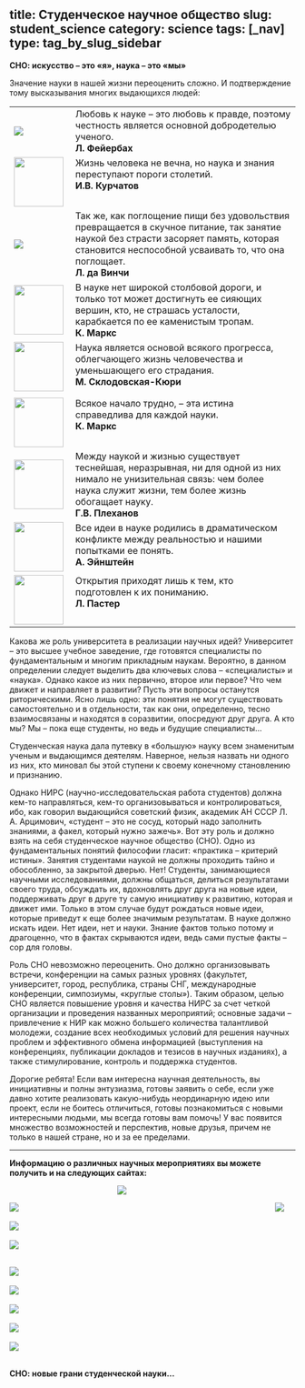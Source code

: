 title: Студенческое научное общество
slug: student_science
category: science
tags: [_nav]
type: tag_by_slug_sidebar
---

**СНО: искусство – это «я», наука – это «мы»**

Значение науки в нашей жизни переоценить сложно. И подтверждение тому высказывания многих выдающихся людей:

<table style="border: 0">
  <tr>
    <td>
      <img src="/img/sno/feerbah.jpg">
    </td>
    <td valign="top" style="font-size: 16px">
      Любовь к науке – это любовь к правде, поэтому честность является основной добродетелью ученого.<br>
      <strong>Л. Фейербах</strong>
    </td>
  </tr>
  <tr>
    <td>
      <img src="/img/sno/kurchatov.jpg" width="87">
    </td>
    <td valign="top" style="font-size: 16px">
      Жизнь человека не вечна, но наука и знания переступают пороги столетий. <br>
      <strong>И.В. Курчатов</strong>
    </td>
  </tr>
  <tr>
    <td>
      <img src="/img/sno/vinchi.jpg">
    </td>
    <td valign="top" style="font-size: 16px">
      Так же, как поглощение пищи без удовольствия превращается в скучное питание, так занятие наукой без страсти засоряет память, которая становится неспособной усваивать то, что она поглощает.<br>
      <strong>Л. да Винчи</strong>
    </td>
  </tr>
  <tr>
    <td>
      <img src="/img/sno/marx.jpg" width="87">
    </td>
    <td valign="top" style="font-size: 16px">
      В науке нет широкой столбовой дороги, и только тот может достигнуть ее сияющих вершин, кто, не страшась усталости, карабкается по ее каменистым тропам.<br>
      <strong>К. Маркс</strong>
    </td>
  </tr>
  <tr>
    <td>
      <img src="/img/sno/kuri.jpg" style="padding-right: 5px; margin-bottom: 5px" width="87">
    </td>
    <td valign="top" style="font-size: 16px">
      Наука является основой всякого прогресса, облегчающего жизнь человечества и уменьшающего его страдания.<br>
      <strong>М. Склодовская-Кюри</strong>
    </td>
  </tr>
  <tr>
    <td>
      <img src="/img/sno/marx.jpg" width="87">
    </td>
    <td valign="top" style="font-size: 16px">
      Всякое начало трудно, – эта истина справедлива для каждой науки.<br>
      <strong>К. Маркс</strong>
    </td>
  </tr>
  <tr>
    <td>
      <img src="/img/sno/Plekhanov.jpg" width="87">
    </td>
    <td valign="top" style="font-size: 16px">
      Между наукой и жизнью существует теснейшая, неразрывная, ни для одной из них нимало не унизительная связь: чем более наука служит жизни, тем более жизнь обогащает науку.<br>
      <strong>Г.В. Плеханов</strong>
    </td>
  </tr>
  <tr>
    <td>
      <img src="/img/sno/einshtein.jpg" width="87">
    </td>
    <td valign="top" style="font-size: 16px">
      Все идеи в науке родились в драматическом конфликте между реальностью и нашими попытками ее понять. <br>
      <strong>А. Эйнштейн</strong>
    </td>
  </tr>
  <tr>
    <td>
      <img src="/img/sno/paster.jpg" width="87">
    </td>
    <td valign="top" style="font-size: 16px">
      Открытия приходят лишь к тем, кто подготовлен к их пониманию. <br>
      <strong>Л. Пастер</strong>
    </td>
  </tr>
</table>


Какова же роль университета в реализации научных идей? Университет – это высшее учебное заведение, где готовятся специалисты по фундаментальным и многим прикладным наукам. Вероятно, в данном определении следует выделить два ключевых слова – «специалисты» и «наука». Однако какое из них первично, второе или первое? Что чем движет и направляет в развитии? Пусть эти вопросы останутся риторическими. Ясно лишь одно: эти понятия не могут существовать самостоятельно и в отдельности, так как они, определенно, тесно взаимосвязаны и находятся в соразвитии, опосредуют друг друга. А кто мы? Мы – пока еще студенты, но ведь и будущие специалисты…

Студенческая наука дала путевку в «большую» науку всем знаменитым ученым и выдающимся деятелям.
Наверное, нельзя назвать ни одного из них, кто миновал бы этой ступени к своему конечному становлению и признанию.

Однако НИРС (научно-исследовательская работа студентов) должна кем-то направляться, кем-то организовываться и контролироваться, ибо, как говорил выдающийся советский физик, академик АН СССР Л. А. Арцимович, «студент – это не сосуд, который надо заполнить знаниями, а факел, который нужно зажечь». Вот эту роль и должно взять на себя студенческое научное общество (СНО). Одно из фундаментальных понятий философии гласит: «практика – критерий истины». Занятия студентами наукой не должны проходить тайно и обособленно, за закрытой дверью. Нет! Студенты, занимающиеся научными исследованиями, должны общаться, делиться результатами своего труда, обсуждать их, вдохновлять друг друга на новые идеи, поддерживать друг в друге ту самую инициативу к развитию, которая и движет ими. Только в этом случае будут рождаться новые идеи, которые приведут к еще более значимым результатам. В науке должно искать идеи. Нет идеи, нет и науки. Знание фактов только потому и драгоценно, что в фактах скрываются идеи, ведь сами пустые факты – сор для головы.

Роль СНО невозможно переоценить. Оно должно организовывать встречи, конференции на самых разных уровнях (факультет, университет, город, республика, страны СНГ, международные конференции, симпозиумы, «круглые столы»). Таким образом, целью СНО является повышение уровня и качества НИРС за счет четкой организации и проведения названных мероприятий; основные задачи – привлечение к НИР как можно большего количества талантливой молодежи, создание всех необходимых условий для решения научных проблем и эффективного обмена информацией (выступления на конференциях, публикации докладов и тезисов в научных изданиях), а также стимулирование, контроль и поддержка студентов.

Дорогие ребята! Если вам интересна научная деятельность, вы инициативны и полны энтузиазма, готовы заявить о себе, если уже давно хотите реализовать какую-нибудь неординарную идею или проект, если не боитесь отличиться, готовы познакомиться с новыми интересными людьми, мы всегда готовы вам помочь! У вас появится множество возможностей и перспектив, новые друзья, причем не только в нашей стране, но и за ее пределами.

---------------------------------------------------

**Информацию о различных научных мероприятиях вы можете получить и на следующих сайтах:**

<a href="http://www.gknt.org.by/"><img src="/img/sno/gknt.png" style="margin-left:190px;"></a>

<a href="http://smu-nanb.com/"><img src="/img/sno/smu-nanb.png" style="padding-right:20px; float:right;"></a>
<a href="http://nasb.gov.by/rus/"><img src="/img/sno/nasb.png"></a><br><br>
<a href="http://fond.bas-net.by/"><img src="/img/sno/fond.png"></a><br><br>
<a href="http://adukacyja.info/"><img src="/img/sno/aducacija.png"></a><br><br>

<a href="http://www.zrns.ru/"><img src="/img/sno/zrrs.png"></a><br><br>
<a href="http://www.belisa.org.by/"><img src="/img/sno/bilisa.png"></a><br><br>
<a href="http://www.konferencii.ru/"><img src="/img/sno/koneferencii.png"></a><br><br>
<a href="http://stremlenie.com/"><img src="/img/sno/streamline.png"></a><br><br>
<a href="http://www.science-community.org/ru/"><img src="/img/sno/science_community.png"></a><br><br>

**СНО: новые грани студенческой науки...**
